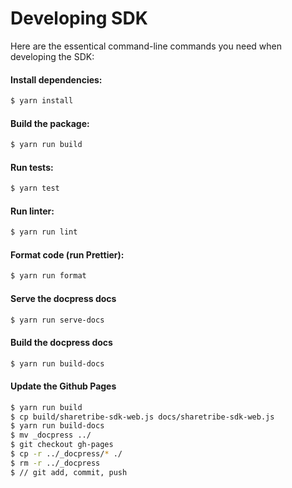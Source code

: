 # Developing SDK

Here are the essentical command-line commands you need when developing the SDK:

#### Install dependencies:

```sh
$ yarn install
```

#### Build the package:

```sh
$ yarn run build
```

#### Run tests:

```sh
$ yarn test
```

#### Run linter:

```sh
$ yarn run lint
```

#### Format code (run Prettier):

```sh
$ yarn run format
```

#### Serve the docpress docs

```sh
$ yarn run serve-docs
```

#### Build the docpress docs

```sh
$ yarn run build-docs
```

#### Update the Github Pages

```sh
$ yarn run build
$ cp build/sharetribe-sdk-web.js docs/sharetribe-sdk-web.js
$ yarn run build-docs
$ mv _docpress ../
$ git checkout gh-pages
$ cp -r ../_docpress/* ./
$ rm -r ../_docpress
$ // git add, commit, push
```
